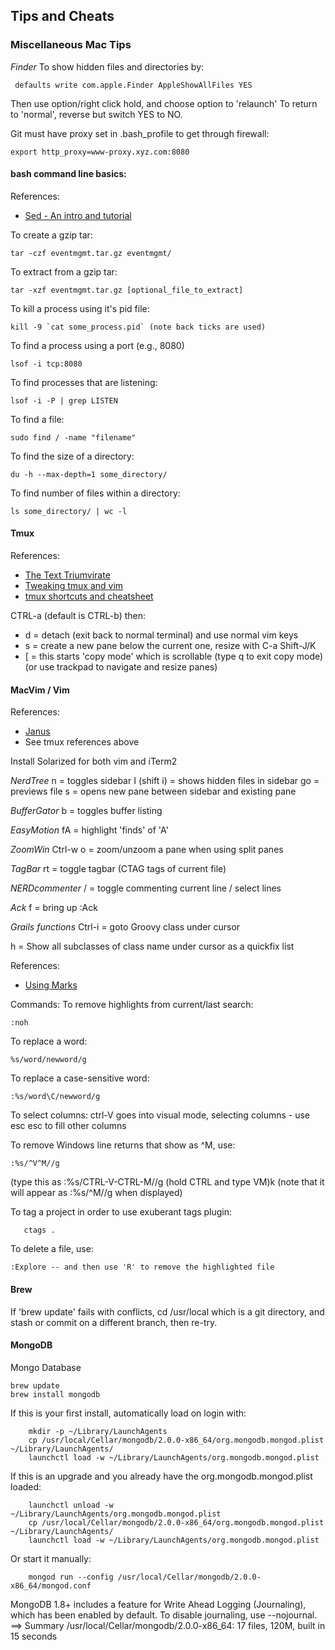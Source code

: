 
## Tips and Cheats

### Miscellaneous Mac Tips
 
*Finder* 
To show hidden files and directories by:

```
 defaults write com.apple.Finder AppleShowAllFiles YES
```

Then use option/right click hold, and choose option to 'relaunch' 
To return to 'normal', reverse but switch YES to NO.

Git must have proxy set in .bash_profile to get through firewall: 
```
export http_proxy=www-proxy.xyz.com:8080
```

#### bash command line basics:

References:
* [Sed - An intro and tutorial](http://www.grymoire.com/Unix/Sed.html)

To create a gzip tar: 
```
tar -czf eventmgmt.tar.gz eventmgmt/
```

To extract from a gzip tar: 
```
tar -xzf eventmgmt.tar.gz [optional_file_to_extract]
```
                         
To kill a process using it's pid file:  
```
kill -9 `cat some_process.pid` (note back ticks are used)
```

To find a process using a port (e.g., 8080)
```
lsof -i tcp:8080
```

To find processes that are listening:
```
lsof -i -P | grep LISTEN
```

To find a file:  
```
sudo find / -name "filename"
```

To find the size of a directory:
```
du -h --max-depth=1 some_directory/
```

To find number of files within a directory:
```
ls some_directory/ | wc -l
```

#### Tmux

References:
* [The Text Triumvirate](http://www.drbunsen.org/the-text-triumvirate/)
* [Tweaking tmux and vim](https://wincent.com/blog/tweaking-command-t-and-vim-for-use-in-the-terminal-and-tmux)
* [tmux shortcuts and cheatsheet](https://gist.github.com/MohamedAlaa/2961058)

CTRL-a (default is CTRL-b) then:
* d  = detach (exit back to normal terminal) and use normal vim keys 
* s  = create a new pane below the current one, resize with C-a Shift-J/K
* \[ = this starts 'copy mode' which is scrollable (type q to exit copy mode)
(or use trackpad to navigate and resize panes)

#### MacVim / Vim 

References:
* [Janus](https://github.com/carlhuda/janus)
* See tmux references above

Install Solarized for both vim and iTerm2

*NerdTree*
<Leader> n  = toggles sidebar
I (shift i) = shows hidden files in sidebar
go          = previews file
s           = opens new pane between sidebar and existing pane

*BufferGator*
<Leader> b = toggles buffer listing

*EasyMotion*
<Leader><Leader>fA = highlight 'finds' of 'A'

*ZoomWin*
Ctrl-w o = zoom/unzoom a pane when using split panes

*TagBar*
<Leader>rt = toggle tagbar (CTAG tags of current file)

*NERDcommenter*
<Leader>/ = toggle commenting current line / select lines

*Ack*
<Leader>f = bring up :Ack

*Grails functions*
Ctrl-i = goto Groovy class under cursor

<Leader>h = Show all subclasses of class name under cursor as a quickfix list

References:
* [Using Marks](http://vim.wikia.com/wiki/Using_marks)


Commands:
To remove highlights from current/last search:  
```
:noh
```

To replace a word:  
```
%s/word/newword/g
```

To replace a case-sensitive word: 
```
:%s/word\C/newword/g
```

To select columns:
ctrl-V goes into visual mode, selecting columns - use esc esc to fill other columns

To remove Windows line returns that show as ^M, use:
```
:%s/^V^M//g
``` 

(type this as :%s/CTRL-V-CTRL-M//g  (hold CTRL and type VM)k
(note that it will appear as :%s/^M//g when displayed)

To tag a project in order to use exuberant tags plugin:
```
   ctags . 
```

To delete a file, use:
```
:Explore -- and then use 'R' to remove the highlighted file
```

#### Brew 

If 'brew update' fails with conflicts, cd /usr/local which is a git directory, and stash or commit on a different branch, then re-try. 

#### MongoDB 

Mongo Database

```
brew update
brew install mongodb
```

If this is your first install, automatically load on login with:
```
    mkdir -p ~/Library/LaunchAgents
    cp /usr/local/Cellar/mongodb/2.0.0-x86_64/org.mongodb.mongod.plist ~/Library/LaunchAgents/
    launchctl load -w ~/Library/LaunchAgents/org.mongodb.mongod.plist
```

If this is an upgrade and you already have the org.mongodb.mongod.plist loaded:
```
    launchctl unload -w ~/Library/LaunchAgents/org.mongodb.mongod.plist
    cp /usr/local/Cellar/mongodb/2.0.0-x86_64/org.mongodb.mongod.plist ~/Library/LaunchAgents/
    launchctl load -w ~/Library/LaunchAgents/org.mongodb.mongod.plist
```

Or start it manually:
```
    mongod run --config /usr/local/Cellar/mongodb/2.0.0-x86_64/mongod.conf
```

MongoDB 1.8+ includes a feature for Write Ahead Logging (Journaling), which has been enabled by default.
To disable journaling, use --nojournal.
==> Summary
/usr/local/Cellar/mongodb/2.0.0-x86_64: 17 files, 120M, built in 15 seconds
